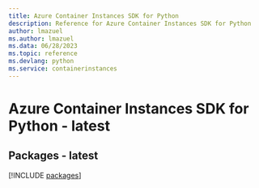 ```yaml
---
title: Azure Container Instances SDK for Python
description: Reference for Azure Container Instances SDK for Python
author: lmazuel
ms.author: lmazuel
ms.data: 06/28/2023
ms.topic: reference
ms.devlang: python
ms.service: containerinstances
---
```

# Azure Container Instances SDK for Python - latest
## Packages - latest
[!INCLUDE [packages](container-instances-index.md)]